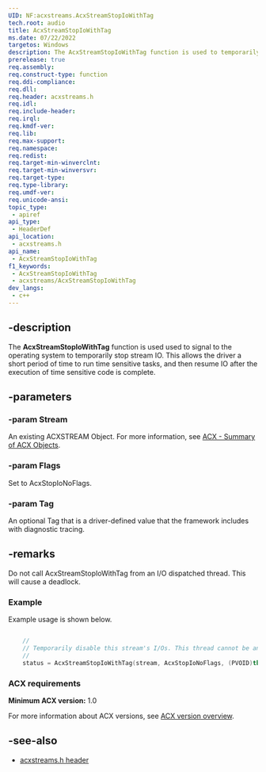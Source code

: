 ```yaml
---
UID: NF:acxstreams.AcxStreamStopIoWithTag
tech.root: audio
title: AcxStreamStopIoWithTag
ms.date: 07/22/2022
targetos: Windows
description: The AcxStreamStopIoWithTag function is used to temporarily stop the IO for a stream.
prerelease: true
req.assembly: 
req.construct-type: function
req.ddi-compliance: 
req.dll: 
req.header: acxstreams.h
req.idl: 
req.include-header: 
req.irql: 
req.kmdf-ver: 
req.lib: 
req.max-support: 
req.namespace: 
req.redist: 
req.target-min-winverclnt: 
req.target-min-winversvr: 
req.target-type: 
req.type-library: 
req.umdf-ver: 
req.unicode-ansi: 
topic_type:
 - apiref
api_type:
 - HeaderDef
api_location:
 - acxstreams.h
api_name:
 - AcxStreamStopIoWithTag
f1_keywords:
 - AcxStreamStopIoWithTag
 - acxstreams/AcxStreamStopIoWithTag
dev_langs:
 - c++
---
```


## -description

The **AcxStreamStopIoWithTag** function is used used to signal to the operating system to temporarily stop stream IO. This allows the driver a short period of time to run time sensitive tasks, and then resume IO after the execution of time sensitive code is complete.

## -parameters

### -param Stream

An existing ACXSTREAM Object. For more information, see [ACX - Summary of ACX Objects](/windows-hardware/drivers/audio/acx-summary-of-objects).

### -param Flags

Set to AcxStopIoNoFlags.

### -param Tag

An optional Tag that is a driver-defined value that the framework includes with diagnostic tracing.

## -remarks

Do not call AcxStreamStopIoWithTag from an I/O dispatched thread. This will cause a deadlock.

### Example

Example usage is shown below.

```cpp

    //
    // Temporarily disable this stream's I/Os. This thread cannot be an I/O dispatched thread else we deadlock.
    //
    status = AcxStreamStopIoWithTag(stream, AcxStopIoNoFlags, (PVOID)this);

```


### ACX requirements

**Minimum ACX version:** 1.0

For more information about ACX versions, see [ACX version overview](/windows-hardware/drivers/audio/acx-version-overview).

## -see-also

- [acxstreams.h header](index.md)

